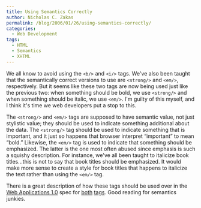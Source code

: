 ```yaml
---
title: Using Semantics Correctly
author: Nicholas C. Zakas
permalink: /blog/2006/01/26/using-semantics-correctly/
categories:
  - Web Development
tags:
  - HTML
  - Semantics
  - XHTML
---
```

We all know to avoid using the `<b/>` and `<i/>` tags. We've also been taught that the semantically correct versions to use are `<strong/>` and `<em/>`, respectively. But it seems like these two tags are now being used just like the previous two: when something should be bold, we use `<strong/>` and when something should be italic, we use `<em/>`. I'm guilty of this myself, and I think it's time we web developers put a stop to this.

The `<strong/>` and `<em/>` tags are supposed to have semantic value, not just stylistic value; they should be used to indicate something additional about the data. The `<strong/>` tag should be used to indicate something that is important, and it just so happens that browser interpret &#8220;important&#8221; to mean &#8220;bold.&#8221; Likewise, the `<em/>` tag is used to indicate that something should be emphasized. The latter is the one most often abused since emphasis is such a squishy description. For instance, we've all been taught to italicize book titles&#8230;this is not to say that book titles should be emphasized. It would make more sense to create a style for book titles that happens to italicize the text rather than using the `<em/>` tag.

There is a great description of how these tags should be used over in the <a title="Web Applications 1.0" rel="external" href="http://whatwg.org/specs/web-apps/current-work/">Web Applications 1.0</a> spec for <a title="The em tag" rel="external" href="http://whatwg.org/specs/web-apps/current-work/#the-em">both</a> <a title="The strong tag" rel="external" href="http://whatwg.org/specs/web-apps/current-work/#the-strong">tags</a>. Good reading for semantics junkies.
